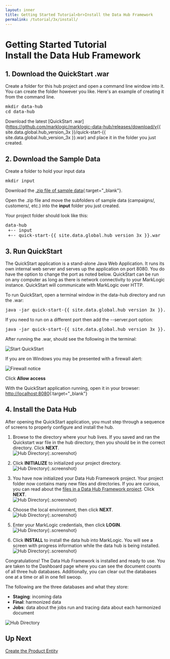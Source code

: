 ```yaml
---
layout: inner
title: Getting Started Tutorial<br>Install the Data Hub Framework
permalink: /tutorial/3x/install/
---
```


# Getting Started Tutorial<br>Install the Data Hub Framework

## 1. Download the QuickStart .war

Create a folder for this hub project and open a command line window into it. You can create the folder however you like. Here's an example of creating it from the command line.

<pre class="cmdline">
mkdir data-hub
cd data-hub
</pre>

Download the latest [QuickStart .war](https://github.com/marklogic/marklogic-data-hub/releases/download/v{{ site.data.global.hub_version_3x }}/quick-start-{{ site.data.global.hub_version_3x }}.war) and place it in the folder you just created.

## 2. Download the Sample Data

Create a folder to hold your input data

<pre class="cmdline">
mkdir input
</pre>

Download the [.zip file of sample data]({{site.baseurl}}/data/store-data.zip){:target="_blank"}.

Open the .zip file and move the subfolders of sample data (campaigns/, customers/, etc.) into the **input** folder you just created.

Your project folder should look like this:

<pre class="cmdline">
data-hub
 +-- input
 +-- quick-start-{{ site.data.global.hub_version_3x }}.war
</pre>

## 3. Run QuickStart

The QuickStart application is a stand-alone Java Web Application. It runs its own internal web server and serves up the application on port 8080. You do have the option to change the port as noted below. QuickStart can be run on any computer as long as there is network connectivity to your MarkLogic instance. QuickStart will communicate with MarkLogic over HTTP.

To run QuickStart, open a terminal window in the data-hub directory and run the .war:

<pre class="cmdline">
java -jar quick-start-{{ site.data.global.hub_version_3x }}.war
</pre>

If you need to run on a different port then add the --server.port option:

<pre class="cmdline">
java -jar quick-start-{{ site.data.global.hub_version_3x }}.war --server.port=9000
</pre>

After running the .war, should see the following in the terminal:

![Start QuickStart]({{site.baseurl}}/images/3x/install/start-quickstart.png)

If you are on Windows you may be presented with a firewall alert:

![Firewall notice]({{site.baseurl}}/images/3x/install/firewall-notice.png)

Click **Allow access**

With the QuickStart application running, open it in your browser: [http://localhost:8080](http://localhost:8080){:target="_blank"}

## 4. Install the Data Hub

After opening the QuickStart application, you must step through a sequence of screens to properly configure and install the hub.

1. Browse to the directory where your hub lives. If you saved and ran the Quickstart war file in the hub directory, then you should be in the correct directory. Click **NEXT**.
<br/>![Hub Directory]({{site.baseurl}}/images/3x/install/hub-wizard-1.png){:.screenshot}

2. Click **INITIALIZE** to initialized your project directory.
<br/>![Hub Directory]({{site.baseurl}}/images/3x/install/hub-wizard-2.png){:.screenshot}

3. You have now initialized your Data Hub Framework project. Your project folder now contains many new files and directories. If you are curious, you can read about the [files in a Data Hub Framework project](https://github.com/marklogic-community/marklogic-data-hub/wiki/Project-Directory-Structure). Click **NEXT**.
<br/>![Hub Directory]({{site.baseurl}}/images/3x/install/hub-wizard-3.png){:.screenshot}

4. Choose the local environment, then click **NEXT**.
<br/>![Hub Directory]({{site.baseurl}}/images/3x/install/hub-wizard-4.png){:.screenshot}

5. Enter your MarkLogic credentials, then click **LOGIN**.
<br/>![Hub Directory]({{site.baseurl}}/images/3x/install/hub-wizard-5.png){:.screenshot}

6. Click **INSTALL** to install the data hub into MarkLogic. You will see a screen with progress information while the data hub is being installed.
<br/>![Hub Directory]({{site.baseurl}}/images/3x/install/hub-wizard-6.png){:.screenshot}

Congratulations! The Data Hub Framework is installed and ready to use.
You are taken to the Dashboard page where you can see the document counts of all three hub databases. Additionally, you can clear out the databases one at a time or all in one fell swoop.

The following are the three databases and what they store:

- **Staging**: incoming data
- **Final**: harmonized data
- **Jobs**: data about the jobs run and tracing data about each harmonized document

![Hub Directory]({{site.baseurl}}/images/3x/install/hub-wizard-7.png)

## Up Next

[Create the Product Entity]({{site.baseurl}}/tutorial/3x/create-product-entity/)
